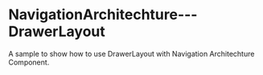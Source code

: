 # NavigationArchitechture---DrawerLayout
A sample to show how to use DrawerLayout with Navigation Architechture Component.
